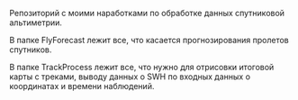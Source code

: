 Репозиторий с моими наработками по обработке данных спутниковой альтиметрии.

В папке FlyForecast лежит все, что касается прогнозирования пролетов спутников.

В папке TrackProcess лежит все, что нужно для отрисовки итоговой карты с треками, выводу данных о SWH по входных данных о координатах и времени наблюдений.